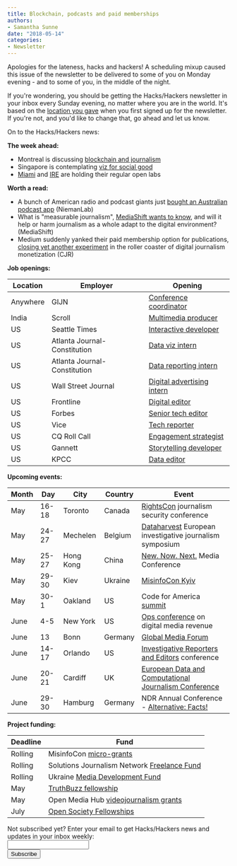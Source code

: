 ```yaml
---
title: Blockchain, podcasts and paid memberships
authors: 
- Samantha Sunne
date: "2018-05-14"
categories:
- Newsletter
---
```


Apologies for the lateness, hacks and hackers! A scheduling mixup caused this issue of the newsletter to be delivered to some of you on Monday evening - and to some of you, in the middle of the night.

If you're wondering, you should be getting the Hacks/Hackers newsletter in your inbox every Sunday evening, no matter where you are in the world. It's based on the [location you gave](https://hackshackers.us1.list-manage.com/subscribe/post?u=c56f2e53d5ed6ef87f8aaa75c&id=fb2bc6f10b) when you first signed up for the newsletter. If you're not, and you'd like to change that, go ahead and let us know.

On to the Hacks/Hackers news: 

**The week ahead:**

* Montreal is discussing [blockchain and journalism](https://www.meetup.com/HacksHackersMontreal/events/250250839/)
* Singapore is contemplating [viz for social good](https://www.meetup.com/Hacks-Hackers-Singapore/events/250130910/)
* [Miami](http://www.meetup.com/Hacks-Hackers-Miami/) and [IRE](http://www.meetup.com/hackshackersIRE/) are holding their regular open labs

**Worth a read:**

* A bunch of American radio and podcast giants just [bought an Australian podcast app](http://www.niemanlab.org/2018/05/so-why-is-a-coalition-of-public-radio-giants-buying-a-podcast-app-exactly/) (NiemanLab)
* What is "measurable journalism", [MediaShift wants to know](http://mediashift.org/2018/04/research-measurable-journalism-tells-us-technological-cultural-shifts-digital-media/), and will it help or harm journalism as a whole adapt to the digital environment? (MediaShift)
* Medium suddenly yanked their paid membership option for publications, [closing yet another experiment](https://www.cjr.org/business_of_news/medium-publication.php) in the roller coaster of digital journalism monetization (CJR)

**Job openings:**

| Location | Employer | Opening |
| -------- | -------- | ------- |
Anywhere | GIJN | [Conference coordinator](https://gijn.org/job-opening-conference-coordinator/)
India | Scroll | [Multimedia producer](https://press.us12.list-manage.com/track/click?u=9c6c789dfe911a7c7977528db&id=2397282ced&e=a5e52023bb)
US | Seattle Times | [Interactive developer](https://docs.google.com/document/d/1dn9wAM-b15mBM4VR4dYEFvkoHcQVSDey3NL4_oQ_4L0/edit#)
US | Atlanta Journal-Constitution | [Data viz intern](http://internships.ajc.com/)
US | Atlanta Journal-Constitution | [Data reporting intern](http://internships.ajc.com/)
US | Wall Street Journal | [Digital advertising intern](https://dowjones.jobs/new-york-ny/digital-advertising-reporter/4DD258326343466C89206FB1E07ABAAC/job/)
US | Frontline | [Digital editor](http://ire.org/jobs/job/1272/)
US | Forbes | [Senior tech editor](http://talkingbiznews.com/biz-news-help-wanted/forbes-seeks-a-senior-editor-for-tech-in-san-francisco/)
US | Vice | [Tech reporter](http://talkingbiznews.com/biz-news-help-wanted/vice-seeks-a-tech-reporter/)
US | CQ Roll Call | [Engagement strategist](https://careers-economist.icims.com/jobs/4690/engagement-strategist%2c-cq-roll-call/job)
US | Gannett | [Storytelling developer](https://usr53.dayforcehcm.com/CandidatePortal/en-US/gannett/Posting/View/15400)
US | KPCC | [Data editor](https://americanpublicmedia.applicantpro.com/jobs/797028.html)

**Upcoming events:**

| Month | Day | City | Country | Event |
| ----- | --- | ---- | ------- | ----- |
May | 16-18 | Toronto | Canada | [RightsCon](https://www.rightscon.org/) journalism security conference
May | 24-27 | Mechelen | Belgium | [Dataharvest](http://www.journalismfund.eu/european-investigative-journalism-dataharvest-conference) European investigative journalism symposium
May | 25-27 | Hong Kong | China | [New. Now. Next.](https://www.n3con.com/2018/) Media Conference
May | 29-30 | Kiev | Ukraine | [MisinfoCon Kyiv](https://misinfocon.com/misinfocon-kyiv-may-29-30-402677289e92)
May | 30-1 | Oakland | US | Code for America [summit](http://link.routefifty.com/click/11855566.42393/aHR0cDovL3d3dy5jdmVudC5jb20vZC82dHFtdGo_UmVmSUQ9Y2Zh/5a550f902ddf9c667efca629C9203e23f)
June | 4-5 | New York | US | [Ops conference](https://links.ifttt.com/wf/click?upn=47Ma65zk15Dxq4ShPEq4x4NGZW-2Fi8kW2lYsSFJ8oxK8YfeWrXHB2Y3Ara-2FaVJ1LjVMQ-2B2c89AmBTgpmdTttaLQ-3D-3D_h3EYRiceYmcE2w0m2fAsUdvQn6qbOUOB2Sacjxu96PubrDHVYh90tkbFAxRCFiSKTZ5z4HJrqQvpM53Cwo7VCq0Uwd43g0XgEXsdy7qJLpPoX7HtKA-2FQeSz7xY2e-2Fq7vs0Z-2F113wE8IMdRVzDEfXnczdmRUQm59mQqzzUSobSuCEj4wu-2FReQRWVOZ5sJ74lVGjvVSQT-2BBgey-2BWRs9Wkr04P6GElU25-2FXcOE4PiPXJ7TMHydbVAZU2TeFaZ0-2F-2FjxVQkqPKkHdZVgkPLdr8W3-2FT40LDBCqseS-2B3WiHWfSf45MgvJdwUGE0VMCOPozdsR0F) on digital media revenue
June | 13 | Bonn | Germany | [Global Media Forum](https://ijnet.org/en/opportunities/global-media-forum-showcase-startups-germany)
June | 14-17 | Orlando | US | [Investigative Reporters and Editors](https://links.ifttt.com/wf/click?upn=IX-2Fi-2BCN1pErcSg6j4qopAswQdl6zHJO0C2aU4utXXuLLDF0AtWLVgqSXM7gxnULY_h3EYRiceYmcE2w0m2fAsUdvQn6qbOUOB2Sacjxu96PubrDHVYh90tkbFAxRCFiSKTZ5z4HJrqQvpM53Cwo7VCq0Uwd43g0XgEXsdy7qJLpPoX7HtKA-2FQeSz7xY2e-2Fq7vEdnsmXjs3qbkv24tAwrsgkD2T6OL24NlEjixDcs33twOxo9cLznjNpHOwPzG4LfBFQ0s-2Bcj112fQqCOiT5Zy9sPxJbJGg9YU6bXMnHEXpEio9ya5tu8qFIrApGDkc5JdIPsi2uzm3nqy16UNfxfd7GLfkajo7pz-2FWVcFxtyrGgd-2F4hx05CSw-2BBT5hIRZavcU) conference
June | 20-21 | Cardiff | UK | [European Data and Computational Journalism Conference](http://datajconf.com/)
June | 29-30 | Hamburg | Germany | NDR Annual Conference - [Alternative: Facts!](https://netzwerkrecherche.org/termine/konferenzen/jahreskonferenzen/nr-jahreskonferenz-2018/international-guests/) 

**Project funding:**

| Deadline | Fund |
| -------- | ---- |
Rolling | MisinfoCon [micro-grants](https://docs.google.com/forms/d/e/1FAIpQLScyX13mJU0DLUaoAFijjClCOUbzKrdqfFR2gMwv0eXVKJYXyQ/viewform?c=0&w=1)
Rolling | Solutions Journalism Network [Freelance Fund](https://thewholestory.solutionsjournalism.org/now-offering-travel-funds-for-freelancers-857c49f9b395)
Rolling | Ukraine [Media Development Fund](http://ijnet.org/en/opportunities/media-development-grants-available-ukraine)
May | [TruthBuzz fellowship](http://ijnet.org/en/opportunities/truthbuzz-fellowship-seeks-media-professionals-partner-organizations-brazil-india)
May | Open Media Hub [videojournalism grants](http://ijnet.org/en/opportunities/open-media-hub-offers-grants-video-projects-eastern-europe-mena)
July | [Open Society Fellowships](http://ijnet.org/en/opportunities/open-society-fellowship-open-worldwide)

<div id="mc_embed_signup"><form id="mc-embedded-subscribe-form" class="validate" action="//hackshackers.us1.list-manage.com/subscribe/post?u=c56f2e53d5ed6ef87f8aaa75c&amp;id=fb2bc6f10b" method="post" name="mc-embedded-subscribe-form" novalidate="" target="_blank">

<div id="mc_embed_signup_scroll">

<div class="mc-field-group"><label for="mce-EMAIL">Not subscribed yet? Enter your email to get Hacks/Hackers news and updates in your inbox weekly:  </label></div>

<div class="mc-field-group"><input id="mce-EMAIL" class="required email" name="EMAIL" type="email" value="" /></div>

<!-- real people should not fill this in and expect good things - do not remove this or risk form bot signups-->

<div style="position: absolute; left: -5000px;"><input tabindex="-1" name="b_c56f2e53d5ed6ef87f8aaa75c_fb2bc6f10b" type="text" value="" /></div>

<div class="clear"><input id="mc-embedded-subscribe" class="button" name="subscribe" type="submit" value="Subscribe" /></div>

</div>

</form></div>

<!--End mc_embed_signup-->

<meta name="twitter:card" content="summary">

<meta name="twitter:image:src" content="https://hackshackers.com/content-images/about/hackshackers_logomark.png">

